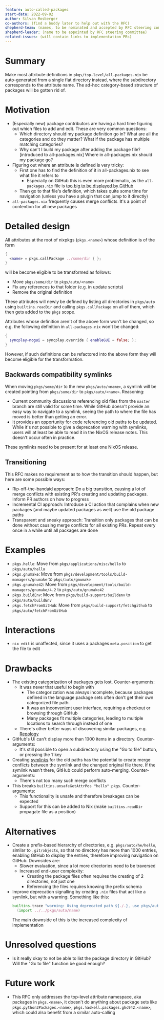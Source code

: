 ```yaml
---
feature: auto-called-packages
start-date: 2022-09-02
author: Silvan Mosberger
co-authors: (find a buddy later to help out with the RFC)
shepherd-team: (names, to be nominated and accepted by RFC steering committee)
shepherd-leader: (name to be appointed by RFC steering committee)
related-issues: (will contain links to implementation PRs)
---
```


# Summary
[summary]: #summary

Make most attribute definitions in `pkgs/top-level/all-packages.nix` be auto-generated from a single flat directory instead, where the subdirectory corresponds to the attribute name. The ad-hoc category-based structure of packages will be gotten rid of.

# Motivation
[motivation]: #motivation

- (Especially new) package contributors are having a hard time figuring out which files to add and edit. These are very common questions:
  - Which directory should my package definition go in? What are all the categories and do they matter? What if the package has multiple matching categories?
  - Why can't I build my package after adding the package file? [introduced to all-packages.nix] Where in all-packages.nix should my package go?
- Figuring out where an attribute is defined is very tricky:
  - First one has to find the definition of it in all-packages.nix to see what file it refers to
    - Especially on GitHub this is even more problematic, as the `all-packages.nix` file is [too big to be displayed by GitHub](https://github.com/NixOS/nixpkgs/blob/nixos-22.05/pkgs/top-level/all-packages.nix)
  - Then go to that file's definition, which takes quite some time for navigation (unless you have a plugin that can jump to it directly)
- `all-packages.nix` frequently causes merge conflicts. It's a point of contention for all new packages

# Detailed design
[design]: #detailed-design

All attributes at the root of nixpkgs (`pkgs.<name>`) whose definition is of the form

```nix
{
  <name> = pkgs.callPackage ../some/dir { };
}
```

will be become eligible to be transformed as follows:
- Move `pkgs/some/dir` to `pkgs/auto/<name>`
- Fix any references to that folder (e.g. in update scripts) 
- Remove the original definition

These attributes will newly be defined by listing all directories in `pkgs/auto` using `builtins.readDir` and calling `pkgs.callPackage` on all of them, which then gets added to the `pkgs` scope.

Attributes whose definition aren't of the above form won't be changed, so e.g. the following definition in `all-packages.nix` won't be changed:
```nix
{
  syncplay-nogui = syncplay.override { enableGUI = false; };
}
```

However, if such definitions can be refactored into the above form they will become eligible for the transformation.

## Backwards compatibility symlinks
[symlinks]: #backwards-compatibility-symlinks

When moving `pkgs/some/dir` to the new `pkgs/auto/<name>`, a symlink will be created pointing from `pkgs/some/dir` to `pkgs/auto/<name>`. Reasoning:
- Current community discussions referencing old files from the `master` branch are still valid for some time. While GitHub doesn't provide an easy way to navigate to a symlink, seeing the path to where the file has moved is better than getting an error.
- It provides an opportunity for code referencing old paths to be updated. While it's not possible to give a deprecation warning with symlinks, users will at least be able to read it in the NixOS release notes. This doesn't occur often in practice.

These symlinks need to be present for at least one NixOS release.

## Transitioning

This RFC makes no requirement as to how the transition should happen, but here are some possible ways:
- Rip-off-the-bandaid approach: Do a big transition, causing a lot of merge conflicts with existing PR's creating and updating packages. Inform PR authors on how to progress
- Incremental CI approach: Introduce a CI action that complains when new packages (and maybe updated packages as well) use the old package paths
- Transparent and sneaky approach: Transition only packages that can be done without causing merge conflicts for all existing PRs. Repeat every once in a while until all packages are done

# Examples
[examples]: #examples

- `pkgs.hello`: Move from `pkgs/applications/misc/hello` to `pkgs/auto/hello`
- `pkgs.gnumake`: Move from `pkgs/development/tools/build-managers/gnumake` to `pkgs/auto/gnumake`
- `pkgs.gnumake42`: Move from `pkgs/development/tools/build-managers/gnumake/4.2` to `pkgs/auto/gnumake42`
- `pkgs.buildEnv`: Move from `pkgs/build-support/buildenv` to `pkgs/auto/buildEnv`
- `pkgs.fetchFromGitHub`: Move from `pkgs/build-support/fetchgithub` to `pkgs/auto/fetchFromGitHub`

# Interactions
[interactions]: #interactions

- `nix edit` is unaffected, since it uses a packages `meta.position` to get the file to edit

# Drawbacks
[drawbacks]: #drawbacks

- The existing categorization of packages gets lost. Counter-arguments:
  - It was never that useful to begin with
    - The categorization was always incomplete, because packages defined in the language package sets often don't get their own categorized file path.
    - It was an inconvenient user interface, requiring a checkout or browsing through GitHub
    - Many packages fit multiple categories, leading to multiple locations to search through instead of one
  - There's other better ways of discovering similar packages, e.g. [Repology](https://repology.org/)
- GitHub's UI can't display more than 1000 items in a directory. Counter-arguments:
  - It's still possible to open a subdirectory using the "Go to file" button, or pressing the `T` key
- Creating [symlinks](#symlinks) for the old paths has the potential to create merge conflicts between the symlink and the changed original file there. If the symlink wasn't there, GitHub could perform auto-merging. Counter-arguments:
  - There's not too many such merge conflicts
- This breaks `builtins.unsafeGetAttrPos "hello" pkgs`. Counter-arguments:
  - This functionality is unsafe and therefore breakages can be expected
  - Support for this can be added to Nix (make `builtins.readDir` propagate file as a position)

# Alternatives
[alternatives]: #alternatives

- Create a prefix-based hierarchy of directories, e.g. `pkgs/auto/he/hello`, similar to `.git/objects`, so that no directory has more than 1000 entries, enabling GitHub to display the entries, therefore improving navigation on GitHub. Downsides are:
  - Slower evaluation, since a lot more directories need to be traversed
  - Increased end-user complexity:
    - Creating the package files often requires the creating of 2 directories, not just one
    - Referencing the files requires knowing the prefix schema
- Improve deprecation signalling by creating `.nix` files that act like a symlink, but with a warning. Something like this:
  ```nix
  builtins.trace "warning: Using deprecated path ${./.}, use pkgs/auto/<name> instead, this will be removed after NixOS 22.05"
    (import ../../pkgs/auto/name)
  ```
  The main downside of this is the increased complexity of implementation

# Unresolved questions
[unresolved]: #unresolved-questions

- Is it really okay to not be able to list the package directory in GitHub? Will the "Go to file" function be good enough?

# Future work
[future]: #future-work

- This RFC only addresses the top-level attribute namespace, aka packages in `pkgs.<name>`, it doesn't do anything about package sets like `pkgs.python3Packages.<name>`, `pkgs.haskell.packages.ghc942.<name>`, which could also benefit from a similar auto-calling
